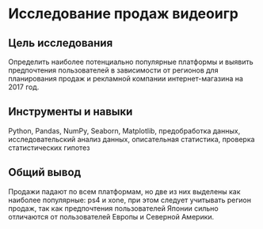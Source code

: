 # Исследование продаж видеоигр

## Цель исследования
Определить наиболее потенциально популярные платформы и выявить предпочтения пользователей в зависимости от регионов для планирования продаж и рекламной компании интернет-магазина на 2017 год.

## Инструменты и навыки
Python, Pandas, NumPy, Seaborn, Matplotlib, предобработка данных, исследовательский анализ данных, описательная статистика, проверка статистических гипотез

## Общий вывод
Продажи падают по всем платформам, но две из них выделены как наиболее популярные: ps4 и xone, при этом следует учитывать регион продаж, так как предпочтения пользователей Японии сильно отличаются от пользователей Европы и Северной Америки.